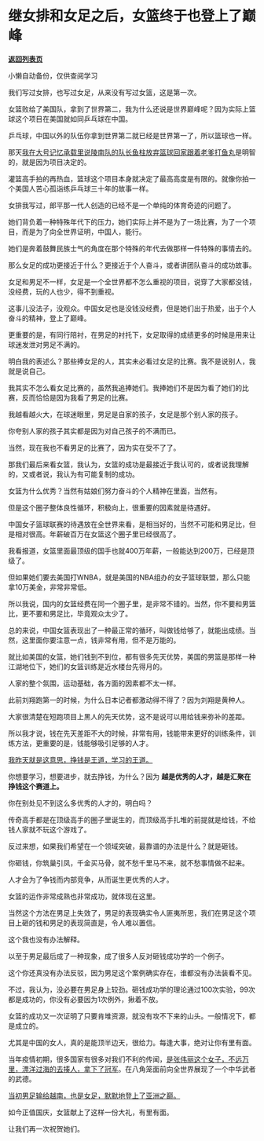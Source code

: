 # 继女排和女足之后，女篮终于也登上了巅峰

[**返回列表页**](/gzh/记忆承载3)

小懒自动备份，仅供查阅学习

我们写过女排，也写过女足，从来没有写过女篮，这是第一次。  

女篮败给了美国队，拿到了世界第二，我为什么还说是世界巅峰呢？因为实际上篮球这个项目在美国就如同乒乓球在中国。  

乒乓球，中国以外的队伍你拿到世界第二就已经是世界第一了，所以篮球也一样。  

那天[我在大号记忆承载里说陵南队的队长鱼柱放弃篮球回家跟着老爹打鱼丸](https://mp.weixin.qq.com/s?__biz=MzU0MjYwNDU2Mw==&mid=2247507904&idx=1&sn=f7dfb1b9b322806413fe3e5ae39b3801&chksm=fb1ab3bccc6d3aaa7994bb402ce6b2d65cd2a1c7ffaf0d469ead854f3bfc69de8df2cd1911ea&token=1403485709&lang=zh_CN&scene=21#wechat_redirect)是明智的，就是因为项目决定的。

灌篮高手拍的再热血，篮球这个项目本身就决定了最高高度是有限的。就像你拍一个美国人苦心孤诣练乒乓球三十年的故事一样。

女排我写过，郎平那一代人创造的已经不是一个单纯的体育奇迹的问题了。  

她们背负着一种特殊年代下的压力，她们实际上并不是为了一场比赛，为了一个项目，而是为了向全世界证明，中国人，能行。  

她们是奔着鼓舞民族士气的角度在那个特殊的年代去做那样一件特殊的事情去的。

那么女足的成功更接近于什么？更接近于个人奋斗，或者讲团队奋斗的成功故事。  

女足和男足不一样，女足是一个全世界都不怎么重视的项目，说穿了大家都没钱，没经费，玩的人也少，得不到重视。  

这事儿没法子，没观众。中国女足也是没钱没经费，但是她们出于热爱，出于个人奋斗的精神，登上了巅峰。  

更重要的是，有同行陪衬，在男足的衬托下，女足取得的成绩更多的时候是用来让球迷发泄对男足不满的。  

明白我的表述么？那些捧女足的人，其实未必看过女足的比赛。我不是说别人，我就是说自己。  

我其实不怎么看女足比赛的，虽然我追捧她们。我捧她们不是因为看了她们的比赛，反而恰恰是因为我看了男足的比赛。  

我越看越火大，在球迷眼里，男足是自家的孩子，女足是那个别人家的孩子。

你夸别人家的孩子其实都是因为对自己孩子的不满而已。  

当然，现在我也不看男足的比赛了，因为实在受不了了。  

那我们最后来看女篮，我认为，女篮的成功是最接近于我认可的，或者说我理解的，又或者说，我认为有可能复制的成功。  

女篮为什么优秀？当然有姑娘们努力奋斗的个人精神在里面，当然有。  

但是这个圈子整体良性循环，积极向上，很重要的因素就是待遇好。

中国女子篮球联赛的待遇放在全世界来看，是相当好的，当然不可能和男足比，但是相对很高。年薪破百万在女篮这个圈子里已经很高了。

我看报道，女篮里面最顶级的国手也就400万年薪，一般能达到200万，已经是顶级了。

但如果她们要去美国打WNBA，就是美国的NBA组办的女子篮球联盟，那么只能拿10万美金，非常非常低。  

所以我说，国内的女篮经费在同一个圈子里，是非常不错的。当然，你不要和男篮比，更不要和男足比，毕竟观众太少了。  

总的来说，中国女篮表现出了一种最正常的循环，叫做钱给够了，就能出成绩。当然，这里面你要注意一点，钱非常有用，但不是万能的。

就比如美国的女篮，她们钱到不到位，都有很多先天优势，美国的男篮是那样一种江湖地位下，她们的女篮训练是近水楼台先得月的。  

人家的整个氛围，运动基础，各方面的因素都不太一样。

此前刘翔跑第一的时候，为什么日本记者都激动得不得了？因为刘翔是黄种人。  

大家很清楚在短跑项目上黑人的先天优势，这不是说可以用给钱来弥补的差距。  

所以我才说，钱在先天差距不大的时候，非常有用，钱能带来更好的训练条件，训练方法，更重要的是，钱能够吸引足够的人才。  

[我昨天就是这意思，挣钱是王道，学习的王道。](http://mp.weixin.qq.com/s?__biz=MzU3NDc5Nzc0NQ==&mid=2247520502&idx=1&sn=d9ded3770a63e94a5db90dfc11dcbabd&chksm=fd2e3228ca59bb3ede00774eb08de729a9ed24493453c176deb55fd0840f5b2c9ab0b43a295e&scene=21#wechat_redirect)

你想要学习，想要进步，就去挣钱，为什么？因为 **越是优秀的人才，越是汇聚在挣钱这个赛道上。**

你在别处见不到这么多优秀的人才的，明白吗？  

传奇高手都是在顶级高手的圈子里诞生的，而顶级高手扎堆的前提就是给钱，不给钱人家就不玩这个游戏了。  

反过来想，如果我们希望在一个领域突破，最靠谱的办法是什么？就是砸钱。  

你砸钱，你筑巢引凤，千金买马骨，就不愁千里马不来，就不愁事情做不起来。  

人才会为了争钱而内部竞争，从而诞生更优秀的人才。  

女篮的运作非常成熟也非常成功，就体现在这里。  

当然这个方法在男足上失效了，男足的表现确实令人匪夷所思，我们在男足这个项目上砸的钱和男足的表现简直是，令人难以置信。

这个我也没有办法解释。  

以至于男足最后成了一种现象，成了很多人反对砸钱成功学的一个例子。  

这个你还真没有办法反驳，因为男足这个案例确实存在，谁都没有办法装看不见。  

不过，我认为，没必要在男足身上较劲。砸钱成功学的理论通过100次实验，99次都是成功的，你没有必要因为1次例外，揪着不放。  

女篮的成功又一次证明了只要肯堆资源，就没有攻不下来的山头。一般情况下，都是成立的。  

尤其是中国的女人，真的是能顶半边天，很给力。每逢大事，绝对让你有里有面。  

当年疫情初期，很多国家有很多对我们不利的传闻，[是张伟丽这个女子，不远万里，漂洋过海的去揍人，拿下了冠军](https://mp.weixin.qq.com/s?__biz=MzU0MjYwNDU2Mw==&mid=2247488616&idx=1&sn=f1bfcf2d5dc4af1cb251e8bc921109aa&chksm=fb197814cc6ef10215909e706bf4ab8d6e9f33d0b242832c75c4646b25c2f9656de834e965b8&token=144313987&lang=zh_CN&scene=21#wechat_redirect)。在八角笼面前向全世界展现了一个中华武者的武德。

[当初男足输给越南，也是女足，默默地登上了亚洲之巅。](https://mp.weixin.qq.com/s?__biz=MzU0MjYwNDU2Mw==&mid=2247503768&idx=1&sn=ad094bfc9c59b54a543b708c1215d002&chksm=fb1aa3e4cc6d2af277fc3a398f66b012e1b2ce7fa46d1cdbc486a66b46ea024f670811896aca&token=1403485709&lang=zh_CN&scene=21#wechat_redirect)

如今正值国庆，女篮献上了这样一份大礼，有里有面。  

让我们再一次祝贺她们。

